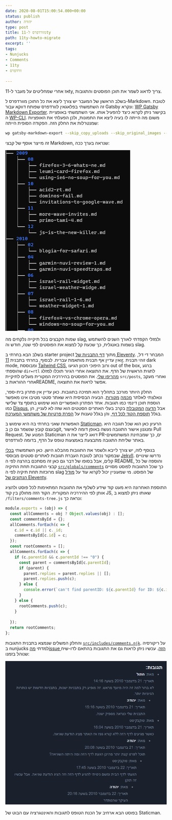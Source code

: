 ```yaml
---
date: 2020-08-01T15:00:54.000+00:00
status: publish
author: יהודה
type: post
title: מוורדפרס ל-11ty
path: 11ty-howto-migrate
excerpt: ''
tags:
- Nunjucks
- Comments
- 11ty
- וורדפרס

---
```

אז אחרי שמחליטים על מעבר ל-11ty, צריך לדאוג לשמר את תוכן הפוסטים והתגובות.

בשלב הראשון של המעבר יש צורך ליצא את כל התוכן מוורדפרס ל-Markdown. לטובת זה השתמשתי בפלאגאין לוורדפרס שפותח דווקא עבור Gatsby ונקרא: [WP Gatsby Markdown Exporter](https://wordpress.org/plugins/wp-gatsby-markdown-exporter/). בקישור ניתן לקרוא כיצד להפעיל אותו. אני השתמשתי באופציית ה [WP-CLI](https://wp-cli.org/ "WordPress Command Line"). משום מה הייתה לו בעיה ליצא את התמונות, ולכן הפעלתי את האופציות שמנטרלות את החלק הזה. הפקודה הסופית הייתה:

```bash
wp gatsby-markdown-export --skip_copy_uploads --skip_original_images --directory=/var/www/html/md-export
```

זה מייצר אוסף של קבצי Markdown, שנראה בערך ככה:

![היררכיית קבצים לאחר היצוא מוורפרס](/img/2020/08/export.png)

שמות הקבצים בכל תיקייה נלקחים מה slag, ולמזלי הקפדתי לאורך השנים להשתמש בשמות באנגלית, כך שכעת קל למצוא את הפוסטים לפי שנה, חודש וה slag.

בשלב הבא בחרתי ב starter project מתוך [דף התבניות של Eleventy](https://jamstackthemes.dev/ssg/eleventy/ "Eleventy Themes"). המבחר די דל, ואין עדיין אף תבנית מותאמת עברית. לבסוף, בחרתי בתבנית [11r](https://github.com/reeseschultz/11r).  זוהי תבנית dark mode, ומבוססת [Tailwind CSS](https://tailwindcss.com/), ורוב היפוכי הכוון הגיעו out of the box, ברגע שהוספתי `dir=rtl` לתגית הראשית של הדף. את התוצאה אחרי הגיור תוכלו למזלג [מהריפו שלי](https://github.com/yehudab/11r). את הפוסטים בהיררכיה המקורית מעלים לתיקיית `src/posts`, ואחרי מעקב אחרי ההוראות בREADME, אפשר לראות את התוצאה.

החלק היותר מורכב בתהליך הוא תמיכה בתגובות. כאן עדיין אין פתרון בית-ספר, ונאלצתי לאלתר [מכמה](https://github.com/dKab/blog/blob/master/_includes/comments.liquid) [מקורות](https://travisdowns.github.io/blog/2020/02/05/now-with-comments.html). הבעיה הבסיסית היא שאתר סטטי מטיבו אינו מאפשר הוספת תוכן דינמי כמו תגובות. אחד הפתרון האפשריים הוא שימוש בתוסף צד שלישי כמו [Disqus](https://disqus.com/), אבל [הדעה](https://fatfrogmedia.com/delete-disqus-comments-wordpress/ "Why I Deleted Disqus and Why You Should Too") [המקובלת](https://markosaric.com/remove-disqus/ "Why you should remove Disqus from your site") בקרב בעלי האתרים הסטטים הוא שזה לא לעניין, הן בגלל [תוספת הקוד לכל דף](https://markosaric.com/remove-disqus/#site-speed-and-performance), והן בגלל טענות על [הפרת פרטיות של משתמשי המערכת](https://twitter.com/martingund/status/1207327648093003777 "disqus shared the personal data of tens of millions of users ").

האפשרות שאני בחרתי בה היא שימוש ב [Staticman](https://staticman.net/). הרעיון כאן הוא שכל תגובה היא בעצם קובץ שנשמר גם כן בgit, ומנגנון אישור התגובה נעשה באופן דומה לאישור Pull Request. המנוע של Staticman דואג לייצר את ה PR-ים, כך שמבחינת המשתמשים באתר שליחת התגובה מתבצעת באמצעות טופס על הדף, בדומה לוורדפרס.

בנוסף לזה, יש צורך לייבא ולשמר את התגובות מהבלוג הישן. כאן השתמשתי [בכלי](https://github.com/arthurlacoste/wordpress-comments-jekyll-staticman) שבמקור נכתב לטובת העברת תגובות לאתרים סטטים מבוססי [Jekyll](https://jekyllrb.com/). נדרשו שינויים קלים, אבל בסופו של דבר גם כאן זה מסתכם בהרצה לפי ה README, והוספה של כל קבצי התגובות תחת התיקיה [`src/globals/comments`](https://github.com/yehudab/11r/tree/master/11r/src/globals/comments) כך שכל התגובות לפוסט מסויים מרוכזות תחת תיקיה לפי ה slag של הפוסט. מי שמעוניין יכול לקרוא עוד על [מודל הנתונים של Eleventy](https://www.11ty.dev/docs/data-global/).

התוספת האחרונה היא מעט קוד שידע לשלוף את התגובות המתאימות לכל פוסט ולהציג אותן לפי ההיררכיה המקורית. הקוד הזה מחולק בין קוד JS, שאותו ניתן למצוא ב `/filters/comments-tree.js` ונראה כך:

```js
module.exports = (obj) => {
  const allComments = obj ? Object.values(obj) : [];
  const commentsById = {};
  allComments.forEach(c => {
    c.id = c.id || c._id;
    commentsById[c.id] = c;
  });
  const rootComments = [];
  allComments.forEach(c => {
    if (c.parentId && c.parentId !== "0") {
      const parent = commentsById[c.parentId];
      if (parent) {
        parent.replies = parent.replies || [];
        parent.replies.push(c);
      } else {
        console.error(`can't find parentID: ${c.parentId} for ID: ${c.id}`);
      }
    } else {
      rootComments.push(c);
    }

  });
  return rootComments;
};
```

והחלק המשלים שנמצא בתבנית התגובות [`src/includes/comments.njk`](https://github.com/yehudab/11r/blob/master/src/includes/comments.njk). על ריקורסיה ב nunjucks למדתי [מהissue הזה](https://github.com/mozilla/nunjucks/issues/416#issuecomment-206335032). עכשיו ניתן לראות גם את התגובות בהתאם לדו-שיח שנוהל בזמנו:

![תגובות משורשרות](/img/2020/09/comments-dark.png)

בפוסט הבא ארחיב על הכנת הטופס לתגובות והאינטגרציה עם הבוט של Staticman.